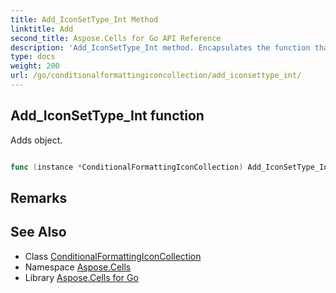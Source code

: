 ```yaml
---
title: Add_IconSetType_Int Method 
linktitle: Add
second_title: Aspose.Cells for Go API Reference
description: 'Add_IconSetType_Int method. Encapsulates the function that represents add in Go.'
type: docs
weight: 200
url: /go/conditionalformattingiconcollection/add_iconsettype_int/
---
```


## Add_IconSetType_Int function

Adds <see cref="ConditionalFormattingIcon"/> object.

```go

func (instance *ConditionalFormattingIconCollection) Add_IconSetType_Int(type_ IconSetType, index int32)  (int32,  error) 

```

## Remarks


## See Also

* Class [ConditionalFormattingIconCollection](../)
* Namespace [Aspose.Cells](../../)
* Library [Aspose.Cells for Go](../../../)
